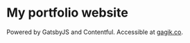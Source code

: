 # My portfolio website

Powered by GatsbyJS and Contentful. Accessible at [gagik.co](https://gagik.co).
